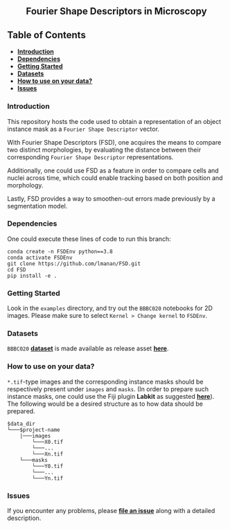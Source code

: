 <h2 align="center">Fourier Shape Descriptors in Microscopy</h2>

## Table of Contents

- **[Introduction](#introduction)**
- **[Dependencies](#dependencies)**
- **[Getting Started](#getting-started)**
- **[Datasets](#datasets)**
- **[How to use on your data?](#how-to-use-on-your-data)**
- **[Issues](#issues)**


### Introduction
This repository hosts the code used to obtain a representation of an object instance mask as a `Fourier Shape Descriptor` vector.

With Fourier Shape Descriptors (FSD), one acquires the means to compare two distinct morphologies, by evaluating the distance between their corresponding `Fourier Shape Descriptor` representations.

Additionally, one could use FSD as a feature in order to compare cells and nuclei across time, which could enable tracking based on both position and morphology. 

Lastly, FSD provides a way to smoothen-out errors made previously by a segmentation model.

### Dependencies 

One could execute these lines of code to run this branch:

```
conda create -n FSDEnv python==3.8
conda activate FSDEnv
git clone https://github.com/lmanan/FSD.git
cd FSD
pip install -e .
```

### Getting Started

Look in the `examples` directory,  and try out the `BBBC020` notebooks for 2D images. Please make sure to select `Kernel > Change kernel` to `FSDEnv`.   


### Datasets
`BBBC020` **[dataset](https://bbbc.broadinstitute.org/BBBC020)** is made available as release asset **[here](https://github.com/lmanan/FSD/releases/tag/v0.0.1)**. 

### How to use on your data?
   
`*.tif`-type images and the corresponding instance masks should be respectively present under `images` and `masks`. (In order to prepare such instance masks, one could use the Fiji plugin <b>Labkit</b> as suggested <b>[here](https://github.com/juglab/EmbedSeg/wiki/01---Use-Labkit-to-prepare-instance-masks)</b>). The following would be a desired structure as to how data should be prepared.

```
$data_dir
└───$project-name
    |───images
        └───X0.tif
        └───...
        └───Xn.tif
    └───masks
        └───Y0.tif
        └───...
        └───Yn.tif
```

### Issues

If you encounter any problems, please **[file an issue]** along with a detailed description.

[file an issue]: https://github.com/lmanan/FSD/issues


